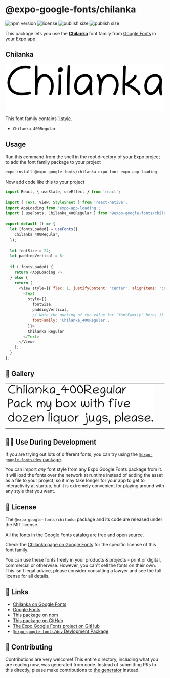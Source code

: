 # @expo-google-fonts/chilanka

![npm version](https://flat.badgen.net/npm/v/@expo-google-fonts/chilanka)
![license](https://flat.badgen.net/github/license/expo/google-fonts)
![publish size](https://flat.badgen.net/packagephobia/install/@expo-google-fonts/chilanka)
![publish size](https://flat.badgen.net/packagephobia/publish/@expo-google-fonts/chilanka)

This package lets you use the [**Chilanka**](https://fonts.google.com/specimen/Chilanka) font family from [Google Fonts](https://fonts.google.com/) in your Expo app.

## Chilanka

![Chilanka](./font-family.png)

This font family contains [1 style](#-gallery).

- `Chilanka_400Regular`

## Usage

Run this command from the shell in the root directory of your Expo project to add the font family package to your project
```sh
expo install @expo-google-fonts/chilanka expo-font expo-app-loading
```

Now add code like this to your project
```js
import React, { useState, useEffect } from 'react';

import { Text, View, StyleSheet } from 'react-native';
import AppLoading from 'expo-app-loading';
import { useFonts, Chilanka_400Regular } from '@expo-google-fonts/chilanka';

export default () => {
  let [fontsLoaded] = useFonts({
    Chilanka_400Regular,
  });

  let fontSize = 24;
  let paddingVertical = 6;

  if (!fontsLoaded) {
    return <AppLoading />;
  } else {
    return (
      <View style={{ flex: 1, justifyContent: 'center', alignItems: 'center' }}>
        <Text
          style={{
            fontSize,
            paddingVertical,
            // Note the quoting of the value for `fontFamily` here; it expects a string!
            fontFamily: 'Chilanka_400Regular',
          }}>
          Chilanka Regular
        </Text>
      </View>
    );
  }
};

```

## 🔡 Gallery


||||
|-|-|-|
|![Chilanka_400Regular](./Chilanka_400Regular.ttf.png)||||


## 👩‍💻 Use During Development

If you are trying out lots of different fonts, you can try using the [`@expo-google-fonts/dev` package](https://github.com/expo/google-fonts/tree/master/font-packages/dev#readme).

You can import *any* font style from any Expo Google Fonts package from it. It will load the fonts
over the network at runtime instead of adding the asset as a file to your project, so it may take longer
for your app to get to interactivity at startup, but it is extremely convenient
for playing around with any style that you want.

## 📖 License

The `@expo-google-fonts/chilanka` package and its code are released under the MIT license.

All the fonts in the Google Fonts catalog are free and open source.

Check the [Chilanka page on Google Fonts](https://fonts.google.com/specimen/Chilanka) for the specific license of this font family.

You can use these fonts freely in your products & projects - print or digital, commercial or otherwise. However, you can't sell the fonts on their own. This isn't legal advice, please consider consulting a lawyer and see the full license for all details.

## 🔗 Links

- [Chilanka on Google Fonts](https://fonts.google.com/specimen/Chilanka)
- [Google Fonts](https://fonts.google.com/)
- [This package on npm](https://www.npmjs.com/package/@expo-google-fonts/chilanka)
- [This package on GitHub](https://github.com/expo/google-fonts/tree/master/font-packages/chilanka)
- [The Expo Google Fonts project on GitHub](https://github.com/expo/google-fonts)
- [`@expo-google-fonts/dev` Devlopment Package](https://github.com/expo/google-fonts/tree/master/font-packages/dev)

## 🤝 Contributing

Contributions are very welcome! This entire directory, including what you are reading now, was generated from code. Instead of submitting PRs to this directly, please make contributions to [the generator](https://github.com/expo/google-fonts/tree/master/packages/generator) instead.
